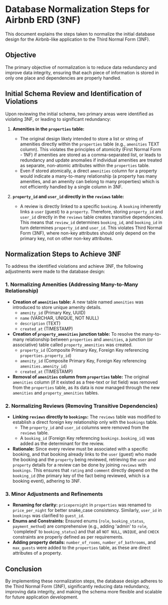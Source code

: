 # Database Normalization Steps for Airbnb ERD (3NF)

This document explains the steps taken to normalize the initial database design for the Airbnb-like application to the Third Normal Form (3NF).

## Objective

The primary objective of normalization is to reduce data redundancy and improve data integrity, ensuring that each piece of information is stored in only one place and dependencies are properly handled.

## Initial Schema Review and Identification of Violations

Upon reviewing the initial schema, two primary areas were identified as violating 3NF, or leading to significant redundancy:

1.  **Amenities in the `properties` table:**
    * The original design likely intended to store a list or string of amenities directly within the `properties` table (e.g., `amenities` TEXT column). This violates the principles of atomicity (First Normal Form - 1NF) if amenities are stored as a comma-separated list, or leads to redundancy and update anomalies if individual amenities are treated as separate, non-atomic attributes within the `properties` table.
    * Even if stored atomically, a direct `amenities` column for a property would indicate a many-to-many relationship (a property has many amenities, and an amenity can belong to many properties) which is not efficiently handled by a single column in 3NF.

2.  **`property_id` and `user_id` directly in the `reviews` table:**
    * A review is directly linked to a specific `booking`. A `booking` inherently links a `user` (guest) to a `property`. Therefore, storing `property_id` and `user_id` directly in the `reviews` table creates transitive dependencies. This means that `review_id` determines `booking_id`, and `booking_id` in turn determines `property_id` and `user_id`. This violates Third Normal Form (3NF), where non-key attributes should only depend on the primary key, not on other non-key attributes.

## Normalization Steps to Achieve 3NF

To address the identified violations and achieve 3NF, the following adjustments were made to the database design:

### 1. Normalizing Amenities (Addressing Many-to-Many Relationship)

* **Creation of `amenities` table:** A new table named `amenities` was introduced to store unique amenity details.
    * `amenity_id` (Primary Key, UUID)
    * `name` (VARCHAR, UNIQUE, NOT NULL)
    * `description` (TEXT)
    * `created_at` (TIMESTAMP)
* **Creation of `property_amenities` junction table:** To resolve the many-to-many relationship between `properties` and `amenities`, a junction (or associative) table called `property_amenities` was created.
    * `property_id` (Composite Primary Key, Foreign Key referencing `properties.property_id`)
    * `amenity_id` (Composite Primary Key, Foreign Key referencing `amenities.amenity_id`)
    * `created_at` (TIMESTAMP)
* **Removal of `amenities` column from `properties` table:** The original `amenities` column (if it existed as a free-text or list field) was removed from the `properties` table, as its data is now managed through the new `amenities` and `property_amenities` tables.

### 2. Normalizing Reviews (Removing Transitive Dependencies)

* **Linking `reviews` directly to `bookings`:** The `reviews` table was modified to establish a direct foreign key relationship only with the `bookings` table.
    * The `property_id` and `user_id` columns were removed from the `reviews` table.
    * A `booking_id` (Foreign Key referencing `bookings.booking_id`) was added as the determinant for the review.
* **Rationale:** Since every review must be associated with a specific booking, and that booking already links to the `user` (guest) who made the booking and the `property` being reviewed, retrieving the `user` and `property` details for a review can be done by joining `reviews` with `bookings`. This ensures that `rating` and `comment` directly depend on the `booking_id` (the primary key of the fact being reviewed, which is a booking event), adhering to 3NF.

### 3. Minor Adjustments and Refinements

* **Renaming for clarity:** `pricepernight` in `properties` was renamed to `price_per_night` for better snake_case consistency. Similarly, `user_id` in `bookings` was clarified to `guest_id`.
* **Enums and Constraints:** Ensured enums (`role`, `booking_status`, `payment_method`) are comprehensive (e.g., adding 'admin' to `role`, 'completed' to `booking_status`) and that all `NOT NULL`, `UNIQUE`, and `CHECK` constraints are properly defined as per requirements.
* **Adding property details:** `number_of_rooms`, `number_of_bathrooms`, and `max_guests` were added to the `properties` table, as these are direct attributes of a property.

## Conclusion

By implementing these normalization steps, the database design adheres to the Third Normal Form (3NF), significantly reducing data redundancy, improving data integrity, and making the schema more flexible and scalable for future application development.
